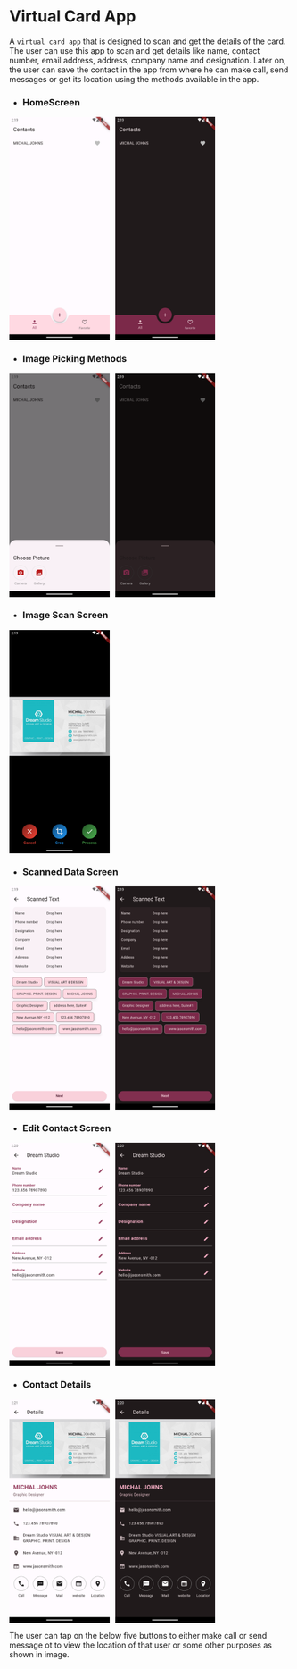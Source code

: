 # Virtual Card App

A `virtual card app` that is designed to scan and get the details of the card. The user can use this app to scan and get details like name, contact number, email address, address, company name and designation. Later on, the user can save the contact in the app from where he can make call, send messages or get its location using the methods available in the app.

- ### HomeScreen
<div style="display: flex; align-items: center;">
  <img src="images_for_github/homescreen_light.png" height="400" style="margin-right: 10px;">  <img src="images_for_github/homescreen_dark.png" height="400">
</div>

- ### Image Picking Methods
<div style="display: flex; align-items: center;">
  <img src="images_for_github/choosepicker_light.png" height="400" style="margin-right: 10px;">  <img src="images_for_github/choosepicker_dark.png" height="400">
</div>

- ### Image Scan Screen
<div style="display: flex; align-items: center;">
  <img src="images_for_github/scanningscreen.png" height="400" style="margin-right: 10px;"> 
</div>

- ### Scanned Data Screen
<div style="display: flex; align-items: center;">
  <img src="images_for_github/scanneddata_light.png" height="400" style="margin-right: 10px;">  <img src="images_for_github/scanneddata_dark.png" height="400">
</div>

- ### Edit Contact Screen
<div style="display: flex; align-items: center;">
  <img src="images_for_github/edit_contact_light.png" height="400" style="margin-right: 10px;">  <img src="images_for_github/edit_contact_dark.png" height="400">
</div>

- ### Contact Details
<div style="display: flex; align-items: center;">
  <img src="images_for_github/contact_detail_light.png" height="400" style="margin-right: 10px;">  <img src="images_for_github/contact_detail_dark.png" height="400">
</div>

The user can tap on the below five buttons to either make call or send message ot to view the location of that user or some other purposes as shown in image.
